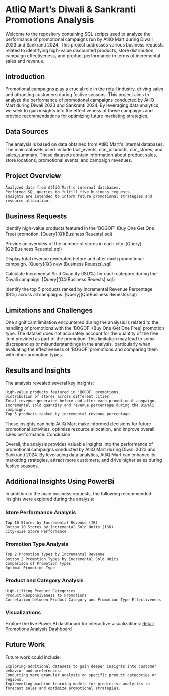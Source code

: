 # AtliQ Mart’s Diwali & Sankranti Promotions Analysis

Welcome to the repository containing SQL scripts used to analyze the performance of promotional campaigns run by AtliQ Mart during Diwali 2023 and Sankranti 2024. This project addresses various business requests related to identifying high-value discounted products, store distribution, campaign effectiveness, and product performance in terms of incremental sales and revenue.

## Introduction

Promotional campaigns play a crucial role in the retail industry, driving sales and attracting customers during festive seasons. This project aims to analyze the performance of promotional campaigns conducted by AtliQ Mart during Diwali 2023 and Sankranti 2024. By leveraging data analytics, we seek to gain insights into the effectiveness of these campaigns and provide recommendations for optimizing future marketing strategies.

## Data Sources

The analysis is based on data obtained from AtliQ Mart's internal databases. The main datasets used include fact_events, dim_products, dim_stores, and sales_summary. These datasets contain information about product sales, store locations, promotional events, and campaign revenues.

## Project Overview

    Analyzed data from AtliQ Mart's internal databases.
    Performed SQL queries to fulfill five business requests.
    Insights are intended to inform future promotional strategies and resource allocation.

## Business Requests

Identify high-value products featured in the 'BOGOF' (Buy One Get One Free) promotion.
[Query](Q1(Business Reuests).sql)

Provide an overview of the number of stores in each city.
[Query](Q2(Business Reuests).sql)

Display total revenue generated before and after each promotional campaign.
[Query](Q3 new (Business Reuests).sql)

Calculate Incremental Sold Quantity (ISU%) for each category during the Diwali campaign.
[Query](Q4(Business Reuests).sql)

Identify the top 5 products ranked by Incremental Revenue Percentage (IR%) across all campaigns.
[Query](Q5(Business Reuests).sql)

## Limitations and Challenges

One significant limitation encountered during the analysis is related to the handling of promotions with the 'BOGOF' (Buy One Get One Free) promotion type. The dataset does not accurately account for the quantity of the free item provided as part of the promotion. This limitation may lead to some discrepancies or misunderstandings in the analysis, particularly when evaluating the effectiveness of 'BOGOF' promotions and comparing them with other promotion types.

## Results and Insights

The analysis revealed several key insights:

    High-value products featured in 'BOGOF' promotions.
    Distribution of stores across different cities.
    Total revenue generated before and after each promotional campaign.
    Incremental sold quantity and revenue percentage during the Diwali campaign.
    Top 5 products ranked by incremental revenue percentage.

These insights can help AtliQ Mart make informed decisions for future promotional activities, optimize resource allocation, and improve overall sales performance.
Conclusion

Overall, the analysis provides valuable insights into the performance of promotional campaigns conducted by AtliQ Mart during Diwali 2023 and Sankranti 2024. By leveraging data analytics, AtliQ Mart can enhance its marketing strategies, attract more customers, and drive higher sales during festive seasons.

## Additional Insights Using PowerBi

In addition to the main business requests, the following recommended insights were explored during the analysis:

### Store Performance Analysis

    Top 10 Stores by Incremental Revenue (IR)
    Bottom 10 Stores by Incremental Sold Units (ISU)
    City-wise Store Performance

### Promotion Type Analysis

    Top 2 Promotion Types by Incremental Revenue
    Bottom 2 Promotion Types by Incremental Sold Units
    Comparison of Promotion Types
    Optimal Promotion Type

### Product and Category Analysis

    High-Lifting Product Categories
    Product Responsiveness to Promotions
    Correlation between Product Category and Promotion Type Effectiveness

### Visualizations

Explore the live Power BI dashboard for interactive visualizations: [Retail Promotions Analysis Dashboard](https://www.novypro.com/project/retail-promotions-analysis)

## Future Work

Future work could include:

    Exploring additional datasets to gain deeper insights into customer behavior and preferences.
    Conducting more granular analysis on specific product categories or regions.
    Implementing machine learning models for predictive analytics to forecast sales and optimize promotional strategies.
